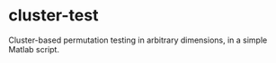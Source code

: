 # cluster-test
Cluster-based permutation testing in arbitrary dimensions, in a simple Matlab script.
